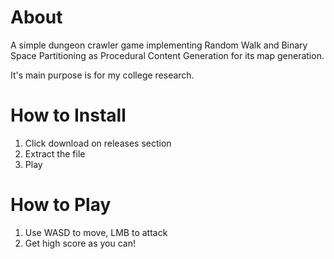 # About
A simple dungeon crawler game implementing Random Walk and Binary Space Partitioning as Procedural Content Generation for its map generation.

It's main purpose is for my college research.

# How to Install
1. Click download on releases section
2. Extract the file
3. Play

# How to Play
1. Use WASD to move, LMB to attack
2. Get high score as you can!
